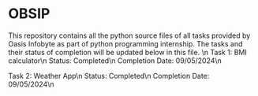 # OBSIP
This repository contains all the python source files of all tasks provided by Oasis Infobyte as part of python programming internship. The tasks and their status of completion will be updated below in this file.
\n
Task 1: BMI calculator\n
Status: Completed\n
Completion Date: 09/05/2024\n

Task 2: Weather App\n
Status: Completed\n
Completion Date: 09/05/2024\n
